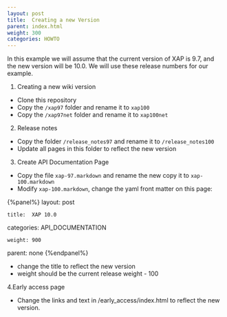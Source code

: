 ```yaml
---
layout: post
title:  Creating a new Version
parent: index.html
weight: 300
categories: HOWTO
---
```



In this example we will assume that the current version of XAP is 9.7, and the new version will be 10.0. We will use these release numbers for our example.

1. Creating a new wiki version
* Clone this repository
* Copy the `/xap97` folder and rename it to `xap100`
* Copy the `/xap97net` folder and rename it to `xap100net`

2. Release notes
* Copy the folder `/release_notes97` and rename it to `/release_notes100`
* Update all pages in this folder to reflect the new version

3. Create API Documentation Page
* Copy the file `xap-97.markdown` and rename the new copy it to `xap-100.markdown`
* Modify `xap-100.markdown`, change the yaml front matter on this page:

{%panel%}
layout: post

`title:  XAP 10.0`

categories: API_DOCUMENTATION

`weight: 900`

parent: none
{%endpanel%}
* change the title to reflect the new version
* weight should be the current release weight - 100

4.Early access page
* Change the links and text in /early_access/index.html to reflect the new version.




